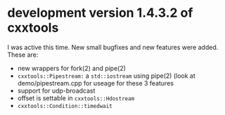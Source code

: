 development version 1.4.3.2 of cxxtools
=======================================


I was active this time. New small bugfixes and new features were added. These are:

  * new wrappers for fork(2) and pipe(2)
  * `cxxtools::Pipestream:` a `std::iostream` using pipe(2) (look at demo/pipestream.cpp for useage for these 3 features
  * support for udp-broadcast
  * offset is settable in `cxxtools::Hdostream`
  * `cxxtools::Condition::timedwait`

